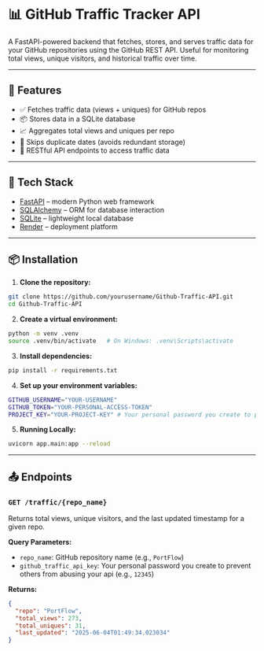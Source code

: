 # 📊 GitHub Traffic Tracker API

A FastAPI-powered backend that fetches, stores, and serves traffic data for your GitHub repositories using the GitHub REST API. Useful for monitoring total views, unique visitors, and historical traffic over time.

---

## 🚀 Features

- ✅ Fetches traffic data (views + uniques) for GitHub repos
- 📦 Stores data in a SQLite database
- 📈 Aggregates total views and uniques per repo
- 🔁 Skips duplicate dates (avoids redundant storage)
- 🔌 RESTful API endpoints to access traffic data

---

## 🧱 Tech Stack

- [FastAPI](https://fastapi.tiangolo.com/) – modern Python web framework
- [SQLAlchemy](https://www.sqlalchemy.org/) – ORM for database interaction
- [SQLite](https://www.sqlite.org/index.html) – lightweight local database
- [Render](https://render.com/) – deployment platform

---

## 📦 Installation

1. **Clone the repository:**

```bash
git clone https://github.com/yourusername/Github-Traffic-API.git
cd Github-Traffic-API
```

2. **Create a virtual environment:**

```bash
python -m venv .venv
source .venv/bin/activate   # On Windows: .venv\Scripts\activate
```

3. **Install dependencies:**

```bash
pip install -r requirements.txt
```

4. **Set up your environment variables:**

```bash
GITHUB_USERNAME="YOUR-USERNAME"
GITHUB_TOKEN="YOUR-PERSONAL-ACCESS-TOKEN"
PROJECT_KEY="YOUR-PROJECT-KEY" # Your personal password you create to prevent others from abusing your api
```

5. **Running Locally:**

```bash
uvicorn app.main:app --reload
```

---

## 📤 Endpoints

### `GET /traffic/{repo_name}`
Returns total views, unique visitors, and the last updated timestamp for a given repo.

**Query Parameters:**
- `repo_name`: GitHub repository name (e.g., `PortFlow`)
- `github_traffic_api_key`: Your personal password you create to prevent others from abusing your api (e.g., `12345`)

**Returns:**
```json
{
  "repo": "PortFlow",
  "total_views": 273,
  "total_uniques": 31,
  "last_updated": "2025-06-04T01:49:34.023034"
}
```
